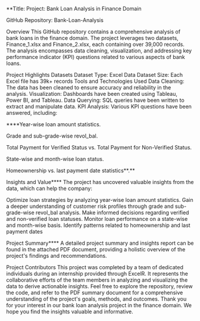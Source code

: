 **Title: Project: Bank Loan Analysis in Finance Domain

GitHub Repository: Bank-Loan-Analysis

Overview This GitHub repository contains a comprehensive analysis of bank loans in the finance domain. The project leverages two datasets, Finance_1.xlsx and Finance_2.xlsx, each containing over 39,000 records. The analysis encompasses data cleaning, visualization, and addressing key performance indicator (KPI) questions related to various aspects of bank loans.

Project Highlights Datasets Dataset Type: Excel Data Dataset Size: Each Excel file has 39k+ records Tools and Technologies Used Data Cleaning: The data has been cleaned to ensure accuracy and reliability in the analysis. Visualization: Dashboards have been created using Tableau, Power BI, and Tableau. Data Querying: SQL queries have been written to extract and manipulate data. KPI Analysis: Various KPI questions have been answered, including:

****Year-wise loan amount statistics.

Grade and sub-grade-wise revol_bal.

Total Payment for Verified Status vs. Total Payment for Non-Verified Status.

State-wise and month-wise loan status.

Homeownership vs. last payment date statistics**.**

Insights and Value**** The project has uncovered valuable insights from the data, which can help the company:

Optimize loan strategies by analyzing year-wise loan amount statistics. Gain a deeper understanding of customer risk profiles through grade and sub-grade-wise revol_bal analysis. Make informed decisions regarding verified and non-verified loan statuses. Monitor loan performance on a state-wise and month-wise basis. Identify patterns related to homeownership and last payment dates

Project Summary**** A detailed project summary and insights report can be found in the attached PDF document, providing a holistic overview of the project's findings and recommendations.

Project Contributors This project was completed by a team of dedicated individuals during an internship provided through ExcelR. It represents the collaborative efforts of the team members in analyzing and visualizing the data to derive actionable insights. Feel free to explore the repository, review the code, and refer to the PDF summary document for a comprehensive understanding of the project's goals, methods, and outcomes. Thank you for your interest in our bank loan analysis project in the finance domain. We hope you find the insights valuable and informative.
